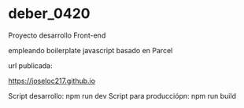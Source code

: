 # deber_0420

Proyecto desarrollo Front-end

empleando boilerplate javascript basado en Parcel

url publicada:

https://joseloc217.github.io

Script desarrollo: npm run dev
Script para producciópn: npm run build

